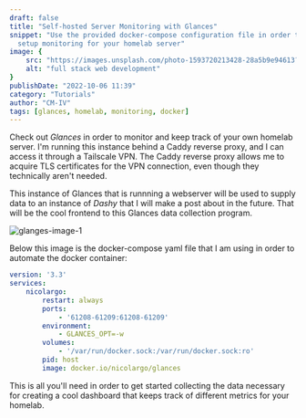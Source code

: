 ```yaml
---
draft: false
title: "Self-hosted Server Monitoring with Glances"
snippet: "Use the provided docker-compose configuration file in order to
  setup monitoring for your homelab server"
image: {
    src: "https://images.unsplash.com/photo-1593720213428-28a5b9e94613?&fit=crop&w=430&h=240",
    alt: "full stack web development"
}
publishDate: "2022-10-06 11:39"
category: "Tutorials"
author: "CM-IV"
tags: [glances, homelab, monitoring, docker]
---
```

Check out *Glances* in order to monitor and keep track of your own homelab server.  I'm running this instance behind a Caddy reverse proxy, and I can access it through a Tailscale VPN.  The Caddy reverse proxy allows me to acquire TLS certificates for the VPN connection, even though they technically aren't needed.

This instance of Glances that is runnning a webserver will be used to supply data to an instance of *Dashy* that I will make a post about in the future.  That will be the cool frontend to this Glances data collection program.

<img class="image" alt="glanges-image-1" src="https://ik.imagekit.io/xbkhabiqcy9/img/Glances_11C2N31f8.webp?ik-sdk-version=javascript-1.4.3&updatedAt=1665079251247" width={860} height={392} />

Below this image is the docker-compose yaml file that I am using in order to automate the docker container:

```yaml
version: '3.3'
services:
    nicolargo:
        restart: always
        ports:
            - '61208-61209:61208-61209'
        environment:
            - GLANCES_OPT=-w
        volumes:
            - '/var/run/docker.sock:/var/run/docker.sock:ro'
        pid: host
        image: docker.io/nicolargo/glances
```

This is all you'll need in order to get started collecting the data necessary for creating a cool dashboard that keeps track of different metrics for your homelab.